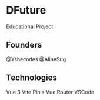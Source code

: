 # DFuture

Educational Project

## Founders

@Yshecodes
@AlineSug

## Technologies

Vue 3
Vite
Pinia
Vue Router
VSCode
